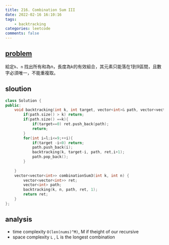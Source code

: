 ```yaml
---
title: 216. Combination Sum III
date: 2022-02-16 16:10:16
tags:  
    - backtracking
categories: leetcode
comments: false
---
```




## [problem](https://leetcode.com/problems/combination-sum-iii/)

給定`k`、`n` 找出所有和為n，長度為k的有效組合，其元素只能落在1到9區間，且數字必須唯一，不能重複取。

## sloution

```c++
class Solution {
public:
    void backtracking(int k, int target, vector<int>& path, vector<vector<int>>& ret, int l){
        if(path.size() > k) return;
        if(path.size() ==k){
            if(target==0) ret.push_back(path);
            return;
        }
        for(int i=l;i<=9;++i){
            if(target -i<0) return;
            path.push_back(i);
            backtracking(k, target-i, path, ret,i+1);
            path.pop_back();
        }
        
    }
    vector<vector<int>> combinationSum3(int k, int n) {
        vector<vector<int>> ret;
        vector<int> path;
        backtracking(k, n, path, ret, 1);
        return ret;
    }
};
```

## analysis
- time complexity `O(len(nums)^M)`, M if theight of our recursive
- space complexity `L` , L is the longest combination
